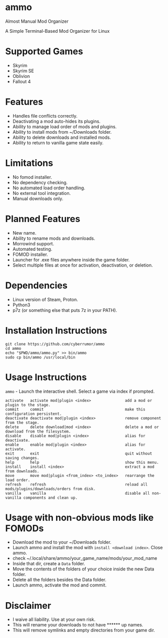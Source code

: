 # ammo
Almost Manual Mod Organizer

A Simple Terminal-Based Mod Organizer for Linux

# Supported Games
- Skyrim
- Skyrim SE
- Oblivion
- Fallout 4

# Features
- Handles file conflicts correctly.
- Deactivating a mod auto-hides its plugins.
- Ability to manage load order of mods and plugins.
- Ability to install mods from ~/Downloads folder.
- Ability to delete downloads and installed mods.
- Ability to return to vanilla game state easily.

# Limitations
- No fomod installer.
- No dependency checking.
- No automated load order handling.
- No external tool integration.
- Manual downloads only.

# Planned Features
- New name.
- Ability to rename mods and downloads.
- Morrowind support.
- Automated testing.
- FOMOD installer.
- Launcher for .exe files anywhere inside the game folder.
- Select multiple files at once for activation, deactivation, or deletion.

# Dependencies
- Linux version of Steam, Proton.
- Python3
- p7z (or something else that puts 7z in your PATH).

# Installation Instructions
```
git clone https://github.com/cyberrumor/ammo
cd ammo
echo "$PWD/ammo/ammo.py" >> bin/ammo
sudo cp bin/ammo /usr/local/bin
```

# Usage Instructions

`ammo` - Launch the interactive shell. Select a game via index if prompted.

```
activate   activate mod|plugin <index>               add a mod or plugin to the stage.
commit     commit                                    make this configuration persistent.
deactivate deactivate mod|plugin <index>             remove component from the stage.
delete     delete download|mod <index>               delete a mod or download from the filesystem.
disable    disable mod|plugin <index>                alias for deactivate.
enable     enable mod|plugin <index>                 alias for activate.
exit       exit                                      quit without saving changes.
help       help                                      show this menu.
install    install <index>                           extract a mod from downloads.
move       move mod|plugin <from_index> <to_index>   rearrange the load order.
refresh    refresh                                   reload all mods/plugins/downloads/orders from disk.
vanilla    vanilla                                   disable all non-vanilla components and clean up.
```

# Usage with non-obvious mods like FOMODs
- Download the mod to your ~/Downloads folder.
- Launch ammo and install the mod with `install <download index>`. Close ammo.
- check ~/.local/share/ammo/your_game_name/mods/your_mod_name
- Inside that dir, create a `Data` folder.
- Move the contents of the folders of your choice inside the new Data folder.
- Delete all the folders besides the Data folder.
- Launch ammo, activate the mod and commit.

# Disclaimer
- I waive all liability. Use at your own risk.
- This will rename your downloads to not have ****** up names.
- This will remove symlinks and empty directories from your game dir.


